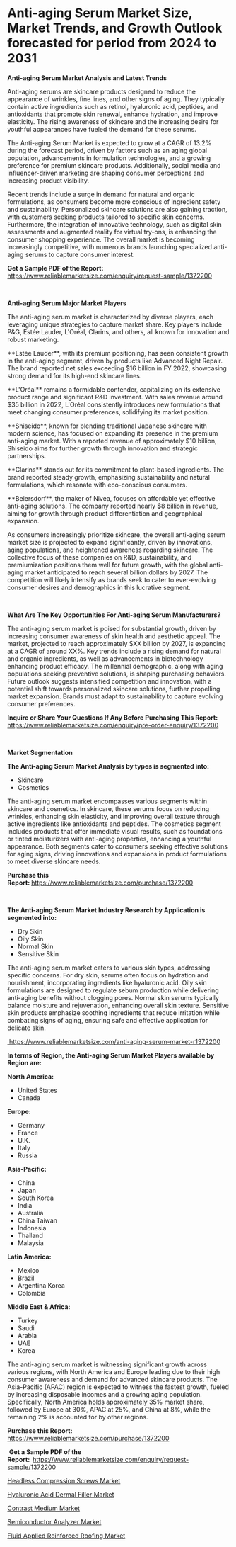 <p><h1>Anti-aging Serum Market Size, Market Trends, and Growth Outlook forecasted for period from 2024 to 2031</h1></p><p><strong>Anti-aging Serum Market Analysis and Latest Trends</strong></p>
<p><p>Anti-aging serums are skincare products designed to reduce the appearance of wrinkles, fine lines, and other signs of aging. They typically contain active ingredients such as retinol, hyaluronic acid, peptides, and antioxidants that promote skin renewal, enhance hydration, and improve elasticity. The rising awareness of skincare and the increasing desire for youthful appearances have fueled the demand for these serums.</p><p>The Anti-aging Serum Market is expected to grow at a CAGR of 13.2% during the forecast period, driven by factors such as an aging global population, advancements in formulation technologies, and a growing preference for premium skincare products. Additionally, social media and influencer-driven marketing are shaping consumer perceptions and increasing product visibility.</p><p>Recent trends include a surge in demand for natural and organic formulations, as consumers become more conscious of ingredient safety and sustainability. Personalized skincare solutions are also gaining traction, with customers seeking products tailored to specific skin concerns. Furthermore, the integration of innovative technology, such as digital skin assessments and augmented reality for virtual try-ons, is enhancing the consumer shopping experience. The overall market is becoming increasingly competitive, with numerous brands launching specialized anti-aging serums to capture consumer interest.</p></p>
<p><strong>Get a Sample PDF of the Report:&nbsp;</strong> <a href="https://www.reliablemarketsize.com/enquiry/request-sample/1372200?utm_campaign=1879&utm_medium=2&utm_source=Github&utm_content=ia&utm_term=06122024&utm_id=anti-aging-serum">https://www.reliablemarketsize.com/enquiry/request-sample/1372200</a></p>
<p>&nbsp;</p>
<p><strong>Anti-aging Serum Major Market Players</strong></p>
<p><p>The anti-aging serum market is characterized by diverse players, each leveraging unique strategies to capture market share. Key players include P&G, Estée Lauder, L'Oréal, Clarins, and others, all known for innovation and robust marketing.</p><p>**Estée Lauder**, with its premium positioning, has seen consistent growth in the anti-aging segment, driven by products like Advanced Night Repair. The brand reported net sales exceeding $16 billion in FY 2022, showcasing strong demand for its high-end skincare lines.</p><p>**L'Oréal** remains a formidable contender, capitalizing on its extensive product range and significant R&D investment. With sales revenue around $35 billion in 2022, L'Oréal consistently introduces new formulations that meet changing consumer preferences, solidifying its market position.</p><p>**Shiseido**, known for blending traditional Japanese skincare with modern science, has focused on expanding its presence in the premium anti-aging market. With a reported revenue of approximately $10 billion, Shiseido aims for further growth through innovation and strategic partnerships.</p><p>**Clarins** stands out for its commitment to plant-based ingredients. The brand reported steady growth, emphasizing sustainability and natural formulations, which resonate with eco-conscious consumers.</p><p>**Beiersdorf**, the maker of Nivea, focuses on affordable yet effective anti-aging solutions. The company reported nearly $8 billion in revenue, aiming for growth through product differentiation and geographical expansion.</p><p>As consumers increasingly prioritize skincare, the overall anti-aging serum market size is projected to expand significantly, driven by innovations, aging populations, and heightened awareness regarding skincare. The collective focus of these companies on R&D, sustainability, and premiumization positions them well for future growth, with the global anti-aging market anticipated to reach several billion dollars by 2027. The competition will likely intensify as brands seek to cater to ever-evolving consumer desires and demographics in this lucrative segment.</p></p>
<p>&nbsp;</p>
<p><strong>What Are The Key Opportunities For Anti-aging Serum Manufacturers?</strong></p>
<p><p>The anti-aging serum market is poised for substantial growth, driven by increasing consumer awareness of skin health and aesthetic appeal. The market, projected to reach approximately $XX billion by 2027, is expanding at a CAGR of around XX%. Key trends include a rising demand for natural and organic ingredients, as well as advancements in biotechnology enhancing product efficacy. The millennial demographic, along with aging populations seeking preventive solutions, is shaping purchasing behaviors. Future outlook suggests intensified competition and innovation, with a potential shift towards personalized skincare solutions, further propelling market expansion. Brands must adapt to sustainability to capture evolving consumer preferences.</p></p>
<p><strong>Inquire or Share Your Questions If Any Before Purchasing This Report:</strong> <a href="https://www.reliablemarketsize.com/enquiry/pre-order-enquiry/1372200?utm_campaign=1879&utm_medium=2&utm_source=Github&utm_content=ia&utm_term=06122024&utm_id=anti-aging-serum">https://www.reliablemarketsize.com/enquiry/pre-order-enquiry/1372200</a></p>
<p>&nbsp;</p>
<p><strong>Market Segmentation</strong></p>
<p><strong>The Anti-aging Serum Market Analysis by types is segmented into:</strong></p>
<p><ul><li>Skincare</li><li>Cosmetics</li></ul></p>
<p><p>The anti-aging serum market encompasses various segments within skincare and cosmetics. In skincare, these serums focus on reducing wrinkles, enhancing skin elasticity, and improving overall texture through active ingredients like antioxidants and peptides. The cosmetics segment includes products that offer immediate visual results, such as foundations or tinted moisturizers with anti-aging properties, enhancing a youthful appearance. Both segments cater to consumers seeking effective solutions for aging signs, driving innovations and expansions in product formulations to meet diverse skincare needs.</p></p>
<p><strong>Purchase this Report:&nbsp;</strong><a href="https://www.reliablemarketsize.com/purchase/1372200?utm_campaign=1879&utm_medium=2&utm_source=Github&utm_content=ia&utm_term=06122024&utm_id=anti-aging-serum">https://www.reliablemarketsize.com/purchase/1372200</a></p>
<p>&nbsp;</p>
<p><strong>The Anti-aging Serum Market Industry Research by Application is segmented into:</strong></p>
<p><ul><li>Dry Skin</li><li>Oily Skin</li><li>Normal Skin</li><li>Sensitive Skin</li></ul></p>
<p><p>The anti-aging serum market caters to various skin types, addressing specific concerns. For dry skin, serums often focus on hydration and nourishment, incorporating ingredients like hyaluronic acid. Oily skin formulations are designed to regulate sebum production while delivering anti-aging benefits without clogging pores. Normal skin serums typically balance moisture and rejuvenation, enhancing overall skin texture. Sensitive skin products emphasize soothing ingredients that reduce irritation while combating signs of aging, ensuring safe and effective application for delicate skin.</p></p>
<p><a href="https://www.reliablemarketsize.com/anti-aging-serum-market-r1372200?utm_campaign=1879&utm_medium=2&utm_source=Github&utm_content=ia&utm_term=06122024&utm_id=anti-aging-serum">&nbsp;https://www.reliablemarketsize.com/anti-aging-serum-market-r1372200</a></p>
<p><strong>In terms of Region, the Anti-aging Serum Market Players available by Region are:</strong></p>
<p>
    <p> <strong> North America: </strong>
        <ul>
            <li>United States</li>
            <li>Canada</li>
        </ul>
        </p> 
    <p> <strong> Europe: </strong>
        <ul>
            <li>Germany</li>
            <li>France</li>
            <li>U.K.</li>
            <li>Italy</li>
            <li>Russia</li>
        </ul>
        </p> 
    <p> <strong> Asia-Pacific: </strong>
        <ul>
            <li>China</li>
            <li>Japan</li>
            <li>South Korea</li>
            <li>India</li>
            <li>Australia</li>
            <li>China Taiwan</li>
            <li>Indonesia</li>
            <li>Thailand</li>
            <li>Malaysia</li>
        </ul>
        </p> 
    <p> <strong> Latin America: </strong>
        <ul>
            <li>Mexico</li>
            <li>Brazil</li>
            <li>Argentina Korea</li>
            <li>Colombia</li>
        </ul>
        </p> 
    <p> <strong> Middle East & Africa: </strong>
        <ul>
            <li>Turkey</li>
            <li>Saudi</li>
            <li>Arabia</li>
            <li>UAE</li>
            <li>Korea</li>
        </ul>
    </p>
    </p>
<p><p>The anti-aging serum market is witnessing significant growth across various regions, with North America and Europe leading due to their high consumer awareness and demand for advanced skincare products. The Asia-Pacific (APAC) region is expected to witness the fastest growth, fueled by increasing disposable incomes and a growing aging population. Specifically, North America holds approximately 35% market share, followed by Europe at 30%, APAC at 25%, and China at 8%, while the remaining 2% is accounted for by other regions.</p></p>
<p><strong>Purchase this Report: </strong><a href="https://www.reliablemarketsize.com/purchase/1372200?utm_campaign=1879&utm_medium=2&utm_source=Github&utm_content=ia&utm_term=06122024&utm_id=anti-aging-serum">https://www.reliablemarketsize.com/purchase/1372200</a></p>
<p>&nbsp;<strong>Get a Sample PDF of the Report:&nbsp;&nbsp;</strong><a href="https://www.reliablemarketsize.com/enquiry/request-sample/1372200?utm_campaign=1879&utm_medium=2&utm_source=Github&utm_content=ia&utm_term=06122024&utm_id=anti-aging-serum">https://www.reliablemarketsize.com/enquiry/request-sample/1372200</a></p>
<p><strong></strong></p>
<p><p><a href="https://www.linkedin.com/pulse/significant-growth-expected-headless-compression-screws-wz92e?utm_campaign=1879&utm_medium=2&utm_source=Github&utm_content=ia&utm_term=06122024&utm_id=anti-aging-serum">Headless Compression Screws Market</a></p><p><a href="https://www.linkedin.com/pulse/hyaluronic-acid-dermal-filler-market-expected-grow-yma3e?utm_campaign=1879&utm_medium=2&utm_source=Github&utm_content=ia&utm_term=06122024&utm_id=anti-aging-serum">Hyaluronic Acid Dermal Filler Market</a></p><p><a href="https://www.linkedin.com/pulse/compreh-proposis-fbaif?utm_campaign=1879&utm_medium=2&utm_source=Github&utm_content=ia&utm_term=06122024&utm_id=anti-aging-serum">Contrast Medium Market</a></p><p><a href="https://issuu.com/reportprime-2/docs/semiconductor-analyzer-market-size-2030.pptx?utm_campaign=1879&utm_medium=2&utm_source=Github&utm_content=ia&utm_term=06122024&utm_id=anti-aging-serum">Semiconductor Analyzer Market</a></p><p><a href="https://issuu.com/reportprime-2/docs/fluid-applied-reinforced-roofing-market-size-2030.?utm_campaign=1879&utm_medium=2&utm_source=Github&utm_content=ia&utm_term=06122024&utm_id=anti-aging-serum">Fluid Applied Reinforced Roofing Market</a></p></p>